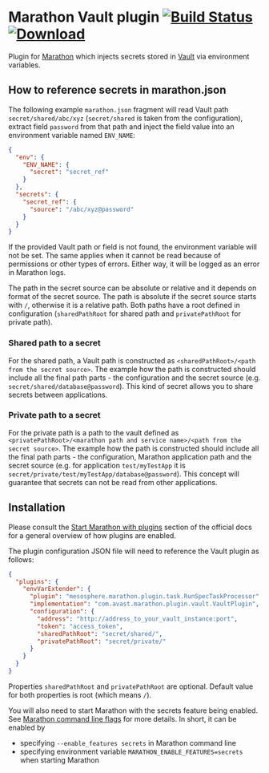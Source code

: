 # Marathon Vault plugin [![Build Status](https://travis-ci.org/avast/marathon-vault-plugin.svg?branch=master)](https://travis-ci.org/avast/marathon-vault-plugin) [![Download](https://api.bintray.com/packages/avast/maven/marathon-vault-plugin/images/download.svg) ](https://bintray.com/avast/maven/marathon-vault-plugin/_latestVersion)

Plugin for [Marathon](https://mesosphere.github.io/marathon/) which injects secrets stored in [Vault](https://www.vaultproject.io/) via environment variables.

## How to reference secrets in marathon.json

The following example `marathon.json` fragment will read Vault path `secret/shared/abc/xyz` (`secret/shared` is taken from the configuration), extract field `password` from that path and inject the field value into an environment variable named `ENV_NAME`:

```json
{
  "env": {
    "ENV_NAME": {
      "secret": "secret_ref"
    }
  },
  "secrets": {
    "secret_ref": {
      "source": "/abc/xyz@password"
    }
  }
}
```

If the provided Vault path or field is not found, the environment variable will not be set. The same applies when it cannot be read because of permissions or other types of errors. Either way, it will be logged as an error in Marathon logs.

The path in the secret source can be absolute or relative and it depends on format of the secret source. The path is absolute if the secret source starts with `/`, otherwise it is a relative path.
Both paths have a root defined in configuration (`sharedPathRoot` for shared path and `privatePathRoot` for private path). 

### Shared path to a secret

For the shared path, a Vault path is constructed as `<sharedPathRoot>/<path from the secret source>`. The example how the path is constructed should include all the final path parts - the configuration and the secret source (e.g. `secret/shared/database@password`). This kind of secret allows you to share secrets between applications.

### Private path to a secret

For the private path is a path to the vault defined as `<privatePathRoot>/<marathon path and service name>/<path from the secret source>`. The example how the path is constructed should include all the final path parts - the configuration, Marathon application path and the secret source (e.g. for application `test/myTestApp` it is `secret/private/test/myTestApp/database@password`). This concept will guarantee that secrets can not be read from other applications.

## Installation

Please consult the [Start Marathon with plugins](https://mesosphere.github.io/marathon/docs/plugin.html#start-marathon-with-plugins) section of the official docs for a general overview of how plugins are enabled.

The plugin configuration JSON file will need to reference the Vault plugin as follows:

```json
{
  "plugins": {
    "envVarExtender": {
      "plugin": "mesosphere.marathon.plugin.task.RunSpecTaskProcessor",
      "implementation": "com.avast.marathon.plugin.vault.VaultPlugin",
      "configuration": {
        "address": "http://address_to_your_vault_instance:port",
        "token": "access_token",
        "sharedPathRoot": "secret/shared/",
        "privatePathRoot": "secret/private/"
      }
    }
  }
}
```

Properties `sharedPathRoot` and `privatePathRoot` are optional. Default value for both properties is root (which means `/`).

You will also need to start Marathon with the secrets feature being enabled. See [Marathon command line flags](https://mesosphere.github.io/marathon/docs/command-line-flags) for more details. In short, it can be enabled by
* specifying `--enable_features secrets` in Marathon command line
* specifying environment variable `MARATHON_ENABLE_FEATURES=secrets` when starting Marathon
